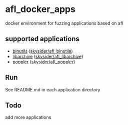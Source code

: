 # afl_docker_apps
docker environment for fuzzing applications based on afl

## supported applications

- [binutils](binutils) ([skysider/afl_binutils](https://hub.docker.com/r/skysider/afl_binutils/))
- [libarchive](libarchive) ([skysider/afl_libarchive](https://hub.docker.com/r/skysider/afl_libarchive/))
- [poppler](poppler) ([skysider/afl_poppler](https://hub.docker.com/r/skysider/afl_poppler/))

## Run

See README.md in each application directory

## Todo

add more applications

